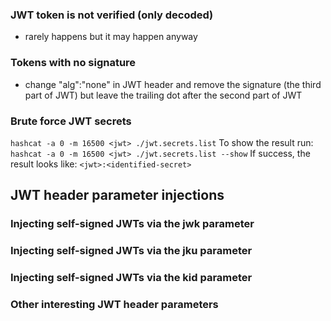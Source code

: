 ### JWT token is not verified (only decoded)
- rarely happens but it may happen anyway

### Tokens with no signature
- change "alg":"none" in JWT header and remove the signature (the third part of JWT) but leave the trailing dot after the second part of JWT

### Brute force JWT secrets
`hashcat -a 0 -m 16500 <jwt> ./jwt.secrets.list`
To show the result run:
`hashcat -a 0 -m 16500 <jwt> ./jwt.secrets.list --show`
If success, the result looks like: `<jwt>:<identified-secret>`

## JWT header parameter injections
### Injecting self-signed JWTs via the jwk parameter
### Injecting self-signed JWTs via the jku parameter
### Injecting self-signed JWTs via the kid parameter

### Other interesting JWT header parameters
